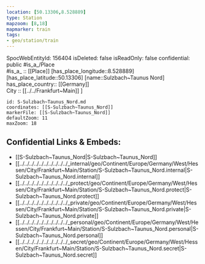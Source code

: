```yaml
---
location: [50.13306,8.528889] 
type: Station 
mapzoom: [8,18] 
mapmarker: train 
tags:
- geo/station/train
---
```

SpocWebEntityId: 156404
isDeleted: false
isReadOnly: false
confidential: public
#is_a_/Place  
#is_a_ :: [[Place]] 
[has_place_longitude::8.528889] 
[has_place_latitude::50.13306] 
[name::Sulzbach~Taunus Nord] 
has_place_country:: [[Germany]]  
City :: [[../../Frankfurt~Main]] ] 


```leaflet
id: S-Sulzbach~Taunus_Nord.md
coordinates: [[S-Sulzbach~Taunus_Nord]] 
markerFile: [[S-Sulzbach~Taunus_Nord]] 
defaultZoom: 11 
maxZoom: 18
```


## Confidential Links & Embeds: 
- [[S-Sulzbach~Taunus_Nord|S-Sulzbach~Taunus_Nord]] 
- [[../../../../../../../../../../_internal/geo/Continent/Europe/Germany/West/Hessen/City/Frankfurt~Main/Station/S-Sulzbach~Taunus_Nord.internal|S-Sulzbach~Taunus_Nord.internal]] 
- [[../../../../../../../../../../_protect/geo/Continent/Europe/Germany/West/Hessen/City/Frankfurt~Main/Station/S-Sulzbach~Taunus_Nord.protect|S-Sulzbach~Taunus_Nord.protect]] 
- [[../../../../../../../../../../_private/geo/Continent/Europe/Germany/West/Hessen/City/Frankfurt~Main/Station/S-Sulzbach~Taunus_Nord.private|S-Sulzbach~Taunus_Nord.private]] 
- [[../../../../../../../../../../_personal/geo/Continent/Europe/Germany/West/Hessen/City/Frankfurt~Main/Station/S-Sulzbach~Taunus_Nord.personal|S-Sulzbach~Taunus_Nord.personal]] 
- [[../../../../../../../../../../_secret/geo/Continent/Europe/Germany/West/Hessen/City/Frankfurt~Main/Station/S-Sulzbach~Taunus_Nord.secret|S-Sulzbach~Taunus_Nord.secret]] 
